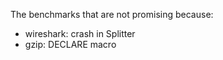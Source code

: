 The benchmarks that are not promising because:

* wireshark: crash in Splitter
* gzip: DECLARE macro
